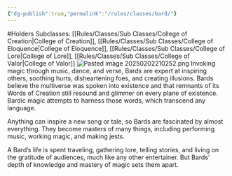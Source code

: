 ```yaml
---
{"dg-publish":true,"permalink":"/rules/classes/bard/"}
---
```


#Holders
Subclasses: [[Rules/Classes/Sub Classes/College of Creation\|College of Creation]], [[Rules/Classes/Sub Classes/College of Eloquence\|College of Eloquence]], [[Rules/Classes/Sub Classes/College of Lore\|College of Lore]], [[Rules/Classes/Sub Classes/College of Valor\|College of Valor]]
![Pasted image 20250202210252.png](/img/user/Images/Pasted%20image%2020250202210252.png)
Invoking magic through music, dance, and verse, Bards are expert at inspiring others, soothing hurts, disheartening foes, and creating illusions. Bards believe the multiverse was spoken into existence and that remnants of its Words of Creation still resound and glimmer on every plane of existence. Bardic magic attempts to harness those words, which transcend any language.

Anything can inspire a new song or tale, so Bards are fascinated by almost everything. They become masters of many things, including performing music, working magic, and making jests.

A Bard’s life is spent traveling, gathering lore, telling stories, and living on the gratitude of audiences, much like any other entertainer. But Bards’ depth of knowledge and mastery of magic sets them apart.